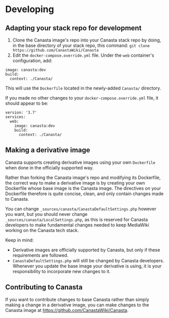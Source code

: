 # Developing

## Adapting your stack repo for development

1. Clone the Canasta image's repo into your Canasta stack repo by doing, in the base directory of your stack repo, this command: `git clone https://github.com/CanastaWiki/Canasta`
2. Edit the `docker-compose.override.yml` file. Under the `web` container's configuration, add:
```
image: canasta:dev
build:
  context: ./Canasta/
```
This will use the `Dockerfile` located in the newly-added `Canasta/` directory.

If you made no other changes to your `docker-compose.override.yml` file, it should appear to be:

```
version: '3.7'
services:
  web:
    image: canasta:dev
    build:
      context: ./Canasta/
```

## Making a derivative image

Canasta supports creating derivative images using your own `Dockerfile` when done in the officially supported way.

Rather than forking the Canasta image's repo and modifying its Dockerfile, the correct way to make a derivative image is by creating your own Dockerfile whose base image is the Canasta image. The directives on your Dockerfile therefore is quite concise, clean, and only contain changes made to Canasta.

You can change `_sources/canasta/CanastaDefaultSettings.php` however you want, but you should never change `_sources/canasta/LocalSettings.php`, as this is reserved for Canasta developers to make fundamental changes needed to keep MediaWiki working on the Canasta tech stack.

Keep in mind:

- Derivative images are officially supported by Canasta, but only if these requirements are followed.
- `CanastaDefaultSettings.php` will still be changed by Canasta developers. Whenever you update the base image your derivative is using, it is your responsibility to incorporate new changes to it.

## Contributing to Canasta
If you want to contribute changes to base Canasta rather than simply making a change in a derivative image, you can make changes to the Canasta image at https://github.com/CanastaWiki/Canasta.
